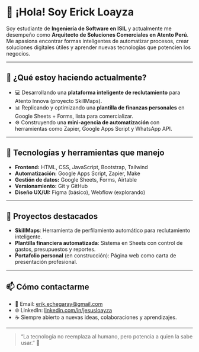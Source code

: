 # 👋 ¡Hola! Soy Erick Loayza

Soy estudiante de **Ingeniería de Software en ISIL** y actualmente me desempeño como **Arquitecto de Soluciones Comerciales en Atento Perú**. Me apasiona encontrar formas inteligentes de automatizar procesos, crear soluciones digitales útiles y aprender nuevas tecnologías que potencien los negocios.

---

## 🚀 ¿Qué estoy haciendo actualmente?

- 💻 Desarrollando una **plataforma inteligente de reclutamiento** para Atento Innova (proyecto SkillMaps).
- 📊 Replicando y optimizando una **plantilla de finanzas personales** en Google Sheets + Forms, lista para comercializar.
- ⚙️ Construyendo una **mini-agencia de automatización** con herramientas como Zapier, Google Apps Script y WhatsApp API.

---

## 🧠 Tecnologías y herramientas que manejo

- **Frontend:** HTML, CSS, JavaScript, Bootstrap, Tailwind
- **Automatización:** Google Apps Script, Zapier, Make
- **Gestión de datos:** Google Sheets, Forms, Airtable
- **Versionamiento:** Git y GitHub
- **Diseño UX/UI:** Figma (básico), Webflow (explorando)

---

## 📂 Proyectos destacados

- **SkillMaps**: Herramienta de perfilamiento automático para reclutamiento inteligente.
- **Plantilla financiera automatizada**: Sistema en Sheets con control de gastos, presupuestos y reportes.
- **Portafolio personal** (en construcción): Página web como carta de presentación profesional.

---

## 📫 Cómo contactarme

- 📧 Email: erik.echegaray@gmail.com  
- 🌐 LinkedIn: [linkedin.com/in/jesusloayza](https://www.linkedin.com/in/jesus-loayza/)  
- ☕ Siempre abierto a nuevas ideas, colaboraciones y aprendizajes.

---

> “La tecnología no reemplaza al humano, pero potencia a quien la sabe usar.” 🚀
